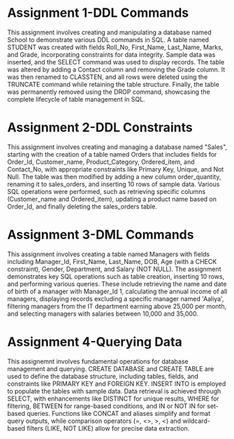 # Assignment 1-DDL Commands
This assignment involves creating and manipulating a database named School to demonstrate various DDL commands in SQL. A table named STUDENT was created with fields Roll_No, First_Name, Last_Name, Marks, and Grade, incorporating constraints for data integrity. Sample data was inserted, and the SELECT command was used to display records. The table was altered by adding a Contact column and removing the Grade column. It was then renamed to CLASSTEN, and all rows were deleted using the TRUNCATE command while retaining the table structure. Finally, the table was permanently removed using the DROP command, showcasing the complete lifecycle of table management in SQL.

# Assignment 2-DDL Constraints
This assignment involves creating and managing a database named "Sales", starting with the creation of a table named Orders that includes fields for Order_Id, Customer_name, Product_Category, Ordered_item, and Contact_No, with appropriate constraints like Primary Key, Unique, and Not Null. The table was then modified by adding a new column order_quantity, renaming it to sales_orders, and inserting 10 rows of sample data. Various SQL operations were performed, such as retrieving specific columns (Customer_name and Ordered_item), updating a product name based on Order_Id, and finally deleting the sales_orders table. 

# Assignment 3-DML Commands
This assignment involves creating a table named Managers with fields including Manager_Id, First_Name, Last_Name, DOB, Age (with a CHECK constraint), Gender, Department, and Salary (NOT NULL). The assignment demonstrates key SQL operations such as table creation, inserting 10 rows, and performing various queries. These include retrieving the name and date of birth of a manager with Manager_Id 1, calculating the annual income of all managers, displaying records excluding a specific manager named 'Aaliya', filtering managers from the IT department earning above 25,000 per month, and selecting managers with salaries between 10,000 and 35,000.

# Assignment 4-Querying Data
This assignemnt involves fundamental operations for database management and querying. CREATE DATABASE and CREATE TABLE are used to define the database structure, including tables, fields, and constraints like PRIMARY KEY and FOREIGN KEY. INSERT INTO is employed to populate the tables with sample data. Data retrieval is achieved through SELECT, with enhancements like DISTINCT for unique results, WHERE for filtering, BETWEEN for range-based conditions, and IN or NOT IN for set-based queries. Functions like CONCAT and aliases simplify and format query outputs, while comparison operators (=, <>, >, <) and wildcard-based filters (LIKE, NOT LIKE) allow for precise data extraction.
